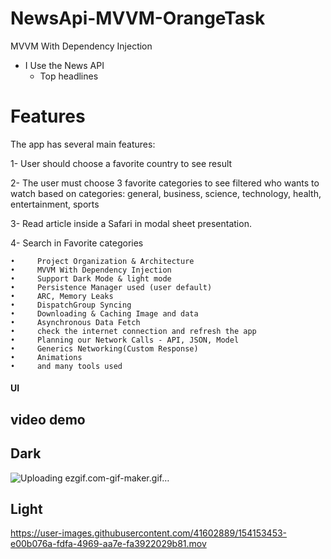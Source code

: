 # NewsApi-MVVM-OrangeTask
MVVM With Dependency Injection 

*  I Use the News API
    - Top headlines 

# Features
The app has several main features:

1- User should choose a favorite country to see result

2-  The user must choose 3 favorite categories to see filtered who wants to watch based on categories: general, business, science, technology, health, entertainment, sports

3- Read article inside a Safari  in modal sheet presentation.

4- Search in Favorite categories 

    •     Project Organization & Architecture
    •     MVVM With Dependency Injection
    •     Support Dark Mode & light mode 
    •     Persistence Manager used (user default)
    •     ARC, Memory Leaks
    •     DispatchGroup Syncing
    •     Downloading & Caching Image and data
    •     Asynchronous Data Fetch
    •     check the internet connection and refresh the app 
    •     Planning our Network Calls - API, JSON, Model
    •     Generics Networking(Custom Response)
    •     Animations 
    •     and many tools used

#### UI
## video demo
## Dark
![Uploading ezgif.com-gif-maker.gif…]()

## Light
https://user-images.githubusercontent.com/41602889/154153453-e00b076a-fdfa-4969-aa7e-fa3922029b81.mov
